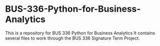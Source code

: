 # BUS-336-Python-for-Business-Analytics
This is a repository for BUS 336 Python for Business Analytics
It contains several files to work through the BUS 336 Signature Term Project.
